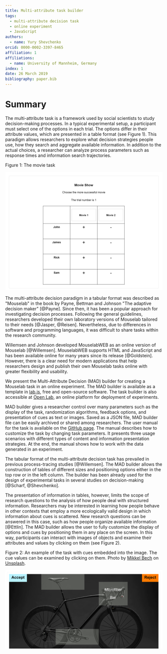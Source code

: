 ```yaml
---
title: Multi-attribute task builder
tags:
  -	multi-attribute decision task
  -	online experiment
  -	JavaScript
authors:
  -	name: Yury Shevchenko
orcid: 0000-0002-3397-8465
affiliation: 1
affiliations:
  -	name: University of Mannheim, Germany
index: 1
date: 26 March 2019
bibliography: paper.bib
---
```


# Summary

The multi-attribute task is a framework used by social scientists to study decision-making processes. In a typical experimental setup, a participant must select one of the options in each trial. The options differ in their attribute values, which are presented in a table format (see Figure 1). This paradigm allows researchers to explore what decision strategies people use, how they search and aggregate available information. In addition to the actual choices, a researcher can analyze process parameters such as response times and information search trajectories.

Figure 1: The movie task

![The movie task](https://raw.githubusercontent.com/Yury-Shevchenko/mad/master/images/Example%201.png)

The multi-attribute decision paradigm in a tabular format was described as "Mouselab" in the book by Payne, Bettman and Johnson "The adaptive decision maker" [@Payne]. Since then, it has been a popular approach for investigating decision processes. Following the general guidelines, researchers developed their own laboratory versions of Mouselab tailored to their needs [@Jasper, @Reisen]. Nevertheless, due to differences in software and programming languages, it was difficult to share tasks within the research community.

Willemsen and Johnson developed MouselabWEB as an online version of Mouselab [@Willemsen]. MouselabWEB supports HTML and JavaScript and has been available online for many years since its release [@Goldstein]. However, there is a clear need for modern applications that help researchers design and publish their own Mouselab tasks online with greater flexibility and usability.

We present the Multi-Attribute Decision (MAD) builder for creating a Mouselab task in an online experiment. The MAD builder is available as a template in [lab.js](https://labjs.felixhenninger.com/), free and open-source software. The task builder is also accessible at [Open Lab](https://open-lab.online), an online platform for deployment of experiments.

MAD builder gives a researcher control over many parameters such as the display of the task, randomization algorithms, feedback options, and presentation of cues as text or images. Saved as a JSON file, MAD builder file can be easily archived or shared among researchers. The user manual for the task is available on the [GitHub page](https://github.com/Yury-Shevchenko/mad). The manual describes how to customize the task by changing task parameters. It presents three usage scenarios with different types of content and information presentation strategies. At the end, the manual shows how to work with the data generated in an experiment.

The tabular format of the multi-attribute decision task has prevailed in previous process-tracing studies [@Willemsen]. The MAD builder allows the construction of tables of different sizes and positioning options either in the top row or in the left column. The builder has been already used for the design of experimental tasks in several studies on decision-making [@Scharf, @Shevchenko].

The presentation of information in tables, however, limits the scope of research questions to the analysis of how people deal with structured information. Researchers may be interested in learning how people behave in other contexts that employ a more ecologically valid design in which information about cues is scattered. New research questions can be answered in this case, such as how people organize available information [@Ettlin]. The MAD builder allows the user to fully customize the display of options and cues by positioning them in any place on the screen. In this way, participants can interact with images of objects and examine their attributes and values by clicking on them (see Figure 2).

Figure 2: An example of the task with cues embedded into the image. The cue values can be examined by clicking on them. Photo by [Mikkel Bech](https://unsplash.com/photos/yjAFnkLtKY0?utm_source=unsplash&utm_medium=referral&utm_content=creditCopyText) on [Unsplash](https://unsplash.com/search/photos/bicycle?utm_source=unsplash&utm_medium=referral&utm_content=creditCopyText).

![The bicycle task](https://raw.githubusercontent.com/Yury-Shevchenko/mad/master/images/Example%204.png)
